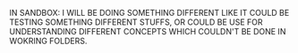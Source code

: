 IN SANDBOX:
I WILL BE DOING SOMETHING DIFFERENT LIKE IT COULD BE TESTING SOMETHING DIFFERENT STUFFS, OR COULD BE USE FOR UNDERSTANDING DIFFERENT CONCEPTS WHICH COULDN'T BE DONE IN WOKRING FOLDERS.

